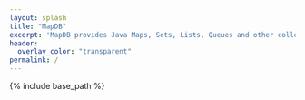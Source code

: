 ```yaml
---
layout: splash
title: "MapDB"
excerpt: 'MapDB provides Java Maps, Sets, Lists, Queues and other collections backed by off-heap or on-disk storage. It is a hybrid between java collection framework and embedded database engine. It is free and open-source under Apache license. <br />'
header:
  overlay_color: "transparent"
permalink: /
---
```


{% include base_path %}
